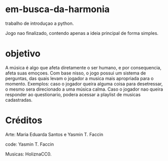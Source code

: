# em-busca-da-harmonia

trabalho de introduçao a python.

Jogo nao finalizado, contendo apenas a ideia principal de forma simples.

# objetivo
A música é algo que afeta diretamente o ser humano, e por consequencia, afeta suas emoçoes. Com base nisso, o jogo possui um sistema de perguntas, das quais levam o jogador a musica mais apropriada para o momento.
Exemplos: caso o jogador queira alguma coisa para desetressar, o mesmo sera direcionado a uma música calma.
Caso o jogador nao queira responder ao questionario, podera acessar a playlist de musicas cadastradas.

# Créditos
Arte: Maria Eduarda Santos e Yasmin T. Faccin

code: Yasmin T. Faccin

Musicas: HoliznaCC0.
